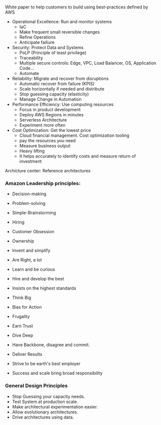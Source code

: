 White paper to help customers to build using best-practices defined by AWS

- Operational Excellence: Run and monitor systems
	- IaC
	- Make frequent small reversible changes
	- Refine Operations
	- Anticipate failiure
- Security: Protect Data and Systems
	- PoLP (Principle of least privilege)
	- Traceability
	- Multiple secure controls: Edge, VPC, Load Balancer, OS, Application Code...
	- Automate
- Reliability: Migrate and recover from disruptions
	- Automatic recover from failure (KPIS)
	- Scale horizontally if needed and distribute
	- Stop guessing capacity (elasticity)
	- Manage Change in Automation
- Performance Efficiency: Use computing resources 
	- Focus in product development
	- Deploy AWS Regions in minutes
	- Serverless Architecture
	- Experiment more often
- Cost Optimization: Get the lowest price
	- Cloud financial management. Cost optimization tooling
	- pay the resources you need
	- Measure business output
	- Heavy lifting
	- It helps accurately to identify costs and measure return of investment

Archicture center: Reference architectures

### Amazon Leadership principles: 

- Decision-making
- Problem-solving
- Simple-Brainstorming
- Hiring


- Customer Obsession
- Ownership
- Invent and simplify
- Are Right, a lot
- Learn and be curious
- Hire and develop the best
- Insists on the highest standards
- Think Big
- Bias for Action
- Frugality
- Earn Trust
- Dive Deep
- Have Backbone, disagree and commit.
- Deliver Results
- Strive to be earth's best employer
- Success and scale bring broad responsibility

### General Design Principles

- Stop Guessing your capacity needs.
- Test System at production scale.
- Make architectural experimentation easier.
- Allow evolutionary architectures.
- Drive architectures using data.